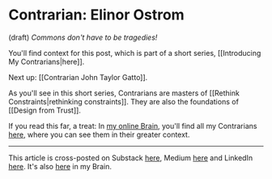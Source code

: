 # Contrarian: Elinor Ostrom 
(draft) 
*Commons don't have to be tragedies!* 

You'll find context for this post, which is part of a short series, [[Introducing My Contrarians|here]]. 





Next up: [[Contrarian John Taylor Gatto]]. 

As you'll see in this short series, Contrarians are masters of [[Rethink Constraints|rethinking constraints]]. They are also the foundations of [[Design from Trust]]. 

If you read this far, a treat: In [my online Brain](https://www.jerrysbrain.com/), you'll find all my Contrarians [here](https://bra.in/4jrdQp), where you can see them in their greater context. 

--- 
This article is cross-posted on Substack [here](), Medium [here]() and LinkedIn [here](). It's also [here](https://bra.in/6j9omR) in my Brain. 